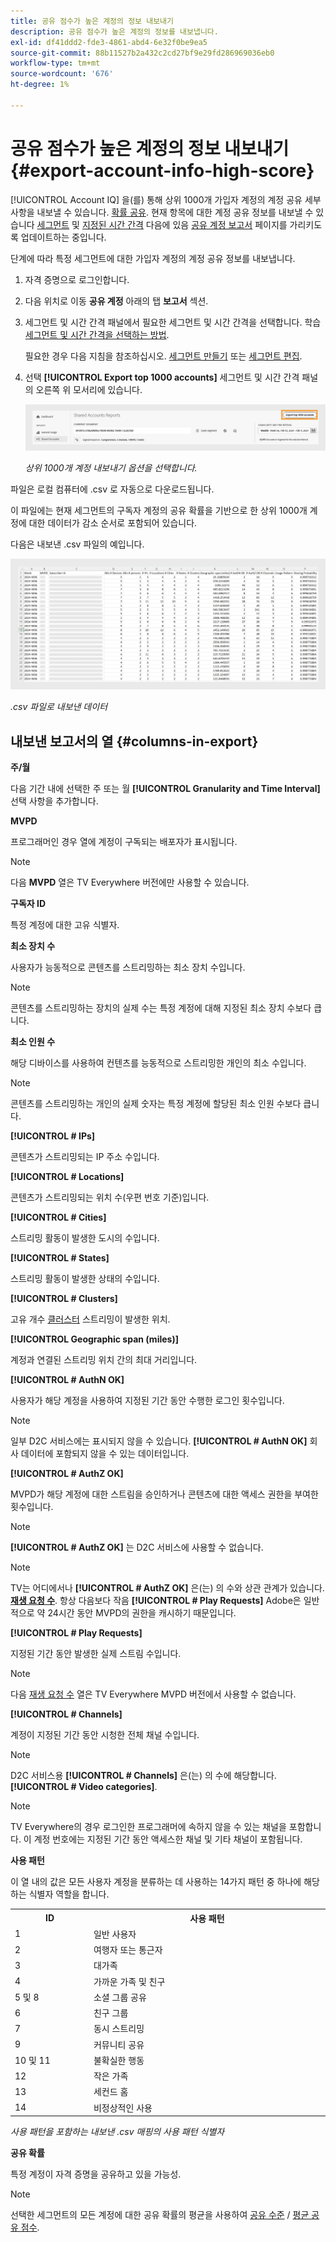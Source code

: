 ```yaml
---
title: 공유 점수가 높은 계정의 정보 내보내기
description: 공유 점수가 높은 계정의 정보를 내보냅니다.
exl-id: df41ddd2-fde3-4861-abd4-6e32f0be9ea5
source-git-commit: 88b11527b2a432c2cd27bf9e29fd286969036eb0
workflow-type: tm+mt
source-wordcount: '676'
ht-degree: 1%

---
```


# 공유 점수가 높은 계정의 정보 내보내기 {#export-account-info-high-score}

[!UICONTROL Account IQ] 을(를) 통해 상위 1000개 가입자 계정의 계정 공유 세부 사항을 내보낼 수 있습니다. [확률 공유](/help/accountiq/product-concepts.md#account-sharing-probability-def). 현재 항목에 대한 계정 공유 정보를 내보낼 수 있습니다 [세그먼트](/help/accountiq/product-concepts.md#segment-def) 및 [지정된 시간 간격](/help/accountiq/product-concepts.md#time-interval-def) 다음에 있음 [공유 계정 보고서](/help/accountiq/shared-acc-reports.md) 페이지를 가리키도록 업데이트하는 중입니다.

단계에 따라 특정 세그먼트에 대한 가입자 계정의 계정 공유 정보를 내보냅니다.

1. 자격 증명으로 로그인합니다.
1. 다음 위치로 이동 **공유 계정** 아래의 탭 **보고서** 섹션.
1. 세그먼트 및 시간 간격 패널에서 필요한 세그먼트 및 시간 간격을 선택합니다. 학습 [세그먼트 및 시간 간격을 선택하는 방법](segments-timeinterval.md).

   필요한 경우 다음 지침을 참조하십시오. [세그먼트 만들기](work-with-segments.md#create-new-segment) 또는 [세그먼트 편집](work-with-segments.md#edit-segment).

1. 선택 **[!UICONTROL Export top 1000 accounts]** 세그먼트 및 시간 간격 패널의 오른쪽 위 모서리에 있습니다.

   ![상위 1000개 계정 내보내기](assets/export-top-1000-accounts.png)

   *상위 1000개 계정 내보내기 옵션을 선택합니다.*

파일은 로컬 컴퓨터에 .csv 로 자동으로 다운로드됩니다.

이 파일에는 현재 세그먼트의 구독자 계정의 공유 확률을 기반으로 한 상위 1000개 계정에 대한 데이터가 감소 순서로 포함되어 있습니다.

다음은 내보낸 .csv 파일의 예입니다.

![.csv 파일로 내보낸 데이터](assets/exported-csv.png)

*.csv 파일로 내보낸 데이터*

## 내보낸 보고서의 열 {#columns-in-export}

**주/월**

다음 기간 내에 선택한 주 또는 월 **[!UICONTROL Granularity and Time Interval]** 선택 사항을 추가합니다.

**MVPD**

프로그래머인 경우 열에 계정이 구독되는 배포자가 표시됩니다.

>[!NOTE]
>
> 다음 **MVPD** 열은 TV Everywhere 버전에만 사용할 수 있습니다.

**구독자 ID**

특정 계정에 대한 고유 식별자.

**최소 장치 수**

사용자가 능동적으로 콘텐츠를 스트리밍하는 최소 장치 수입니다.

>[!NOTE]
>
>콘텐츠를 스트리밍하는 장치의 실제 수는 특정 계정에 대해 지정된 최소 장치 수보다 큽니다.

**최소 인원 수**

해당 디바이스를 사용하여 컨텐츠를 능동적으로 스트리밍한 개인의 최소 수입니다.

>[!NOTE]
>
>콘텐츠를 스트리밍하는 개인의 실제 숫자는 특정 계정에 할당된 최소 인원 수보다 큽니다.

**[!UICONTROL # IPs]**

콘텐츠가 스트리밍되는 IP 주소 수입니다.

**[!UICONTROL # Locations]**

콘텐츠가 스트리밍되는 위치 수(우편 번호 기준)입니다.

**[!UICONTROL # Cities]**

스트리밍 활동이 발생한 도시의 수입니다.

**[!UICONTROL # States]**

스트리밍 활동이 발생한 상태의 수입니다.

**[!UICONTROL # Clusters]**

고유 개수 [클러스터](/help/accountiq/product-concepts.md#cluster-def) 스트리밍이 발생한 위치.

**[!UICONTROL Geographic span (miles)]**

계정과 연결된 스트리밍 위치 간의 최대 거리입니다.

**[!UICONTROL # AuthN OK]**

사용자가 해당 계정을 사용하여 지정된 기간 동안 수행한 로그인 횟수입니다.

>[!NOTE]
>
> 일부 D2C 서비스에는 표시되지 않을 수 있습니다. **[!UICONTROL # AuthN OK]** 회사 데이터에 포함되지 않을 수 있는 데이터입니다.

**[!UICONTROL # AuthZ OK]**

MVPD가 해당 계정에 대한 스트림을 승인하거나 콘텐츠에 대한 액세스 권한을 부여한 횟수입니다.

>[!NOTE]
>
>**[!UICONTROL # AuthZ OK]** 는 D2C 서비스에 사용할 수 없습니다.

>[!NOTE]
>
>TV는 어디에서나 **[!UICONTROL # AuthZ OK]** 은(는) 의 수와 상관 관계가 있습니다. **[재생 요청 수](/help/accountiq/product-concepts.md##play-requests-def)**. 항상 다음보다 작음 **[!UICONTROL # Play Requests]** Adobe은 일반적으로 약 24시간 동안 MVPD의 권한을 캐시하기 때문입니다.


**[!UICONTROL # Play Requests]**

지정된 기간 동안 발생한 실제 스트림 수입니다.

>[!NOTE]
>
>다음 [재생 요청 수](/help/accountiq/product-concepts.md##play-requests-def) 열은 TV Everywhere MVPD 버전에서 사용할 수 없습니다.

**[!UICONTROL # Channels]**

계정이 지정된 기간 동안 시청한 전체 채널 수입니다.

>[!NOTE]
>
> D2C 서비스용 **[!UICONTROL # Channels]** 은(는) 의 수에 해당합니다. **[!UICONTROL # Video categories]**.

>[!NOTE]
>
>TV Everywhere의 경우 로그인한 프로그래머에 속하지 않을 수 있는 채널을 포함합니다. 이 계정 번호에는 지정된 기간 동안 액세스한 채널 및 기타 채널이 포함됩니다.


**사용 패턴**

이 열 내의 값은 모든 사용자 계정을 분류하는 데 사용하는 14가지 패턴 중 하나에 해당하는 식별자 역할을 합니다.

<table>
    <tbody>
      <tr>
        <th style="width:10%">ID</th>
        <th style="width:30%">사용 패턴</th>
      </tr>
      <tr>
        <td>1</td>
        <td>일반 사용자</td>
      </tr>
      <tr>
        <td>2</td>
        <td>여행자 또는 통근자</td>
      </tr>
      <tr>
        <td>3</td>
        <td>대가족</td>
      </tr>
      <tr>
        <td>4</td>
        <td>가까운 가족 및 친구</td>
      </tr>
      </tr>
         <td>5 및 8</td>
         <td>소셜 그룹 공유</td>
      </tr>
      </tr>
         <td>6</td>
         <td>친구 그룹</td>
      </tr>
      </tr>
         <td>7</td>
         <td>동시 스트리밍</td>
      </tr>
      </tr>
         <td>9</td>
         <td>커뮤니티 공유</td>
      </tr>
      </tr>
         <td>10 및 11</td>
         <td>불확실한 행동</td>
      </tr>
      </tr>
         <td>12</td>
         <td>작은 가족</td>
      </tr>
      </tr>
         <td>13</td>
         <td>세컨드 홈 </td>
      </tr>
      </tr>
         <td>14</td>
         <td>비정상적인 사용</td>
      </tr>
    </tbody>
  </table>

*사용 패턴을 포함하는 내보낸 .csv 매핑의 사용 패턴 식별자*

**공유 확률**

특정 계정이 자격 증명을 공유하고 있을 가능성.

>[!NOTE]
>
> 선택한 세그먼트의 모든 계정에 대한 공유 확률의 평균을 사용하여 [공유 수준](/help/accountiq/data-panels.md#sharing-level) / [평균 공유 점수](/help/accountiq/data-panels.md#aggregated-sharing).
